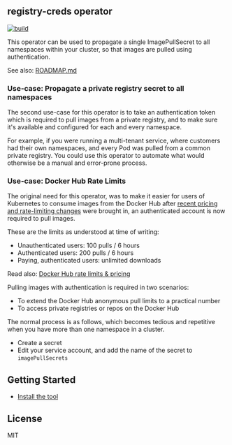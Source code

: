 ## registry-creds operator

[![build](https://github.com/alexellis/registry-creds/actions/workflows/build.yaml/badge.svg)](https://github.com/alexellis/registry-creds/actions/workflows/build.yaml)

This operator can be used to propagate a single ImagePullSecret to all namespaces within your cluster, so that images are pulled using authentication.

See also: [ROADMAP.md](/ROADMAP.md)

### Use-case: Propagate a private registry secret to all namespaces

The second use-case for this operator is to take an authentication token which is required to pull images from a private registry, and to make sure it's available and configured for each and every namespace.

For example, if you were running a multi-tenant service, where customers had their own namespaces, and every Pod was pulled from a common private registry. You could use this operator to automate what would otherwise be a manual and error-prone process.

### Use-case: Docker Hub Rate Limits

The original need for this operator, was to make it easier for users of Kubernetes to consume images from the Docker Hub after [recent pricing and rate-limiting changes](https://www.docker.com/pricing) were brought in, an authenticated account is now required to pull images.

These are the limits as understood at time of writing:

* Unauthenticated users: 100 pulls / 6 hours
* Authenticated users: 200 pulls / 6 hours
* Paying, authenticated users: unlimited downloads

Read also: [Docker Hub rate limits & pricing](https://www.docker.com/pricing)

Pulling images with authentication is required in two scenarios:
* To extend the Docker Hub anonymous pull limits to a practical number
* To access private registries or repos on the Docker Hub

The normal process is as follows, which becomes tedious and repetitive when you have more than one namespace in a cluster.

* Create a secret
* Edit your service account, and add the name of the secret to `imagePullSecrets`

## Getting Started

* [Install the tool](GUIDE.md)

## License

MIT
